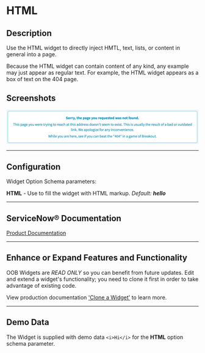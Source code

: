 # HTML

## Description

Use the HTML widget to directly inject HMTL, text, lists, or content in general into a page.

Because the HTML widget can contain content of any kind, any example may just appear as regular text. For example, the HTML widget appears as a box of text on the 404 page.

## Screenshots
![alt text](../images/HTMLWidget.png "HTML Widget")

---
## Configuration

Widget Option Schema parameters:

**HTML** - Use to fill the widget with HTML markup. _Default: <b>hello</b>_

---
## ServiceNow® Documentation
[Product Documentation](https://docs.servicenow.com/bundle/istanbul-servicenow-platform/page/build/service-portal/concept/html-widget.html)

---
## Enhance or Expand Features and Functionality

OOB Widgets are _READ ONLY_ so you can benefit from future updates. Edit and extend a widget's functionality; you need to clone it first in order to take advantage of existing code.

View production documentation ['Clone a Widget'](https://docs.servicenow.com/bundle/istanbul-servicenow-platform/page/build/service-portal/task/t_CloneAndEditAWidget.html) to learn more.


---
## Demo Data

The Widget is supplied with demo data `<i>Hi</i>` for the **HTML** option schema parameter.
